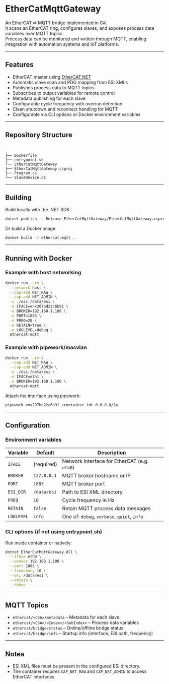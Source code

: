 # EtherCatMqttGateway

An EtherCAT ⇄ MQTT bridge implemented in C#.  
It scans an EtherCAT ring, configures slaves, and exposes process data variables over MQTT topics.  
Process data can be monitored and written through MQTT, enabling integration with automation systems and IoT platforms.

---

## Features

- EtherCAT master using [EtherCAT.NET](https://github.com/)  
- Automatic slave scan and PDO mapping from ESI XMLs  
- Publishes process data to MQTT topics  
- Subscribes to output variables for remote control  
- Metadata publishing for each slave  
- Configurable cycle frequency with overrun detection  
- Clean shutdown and reconnect handling for MQTT  
- Configurable via CLI options or Docker environment variables

---

## Repository Structure

```

.
├── Dockerfile
├── entrypoint.sh
└── EtherCatMqttGateway
├── EtherCatMqttGateway.csproj
├── Program.cs
└── SlaveDevice.cs

````

---

## Building

Build locally with the .NET SDK:

```sh
dotnet publish -c Release EtherCatMqttGateway/EtherCatMqttGateway.csproj -o out
````

Or build a Docker image:

```sh
docker build -t ethercat-mqtt .
```

---

## Running with Docker

### Example with host networking

```sh
docker run --rm \
  --network host \
  --cap-add NET_RAW \
  --cap-add NET_ADMIN \
  -v ./esi:/data/esi \
  -e IFACE=enx207bd22c6b91 \
  -e BROKER=192.168.1.100 \
  -e PORT=1883 \
  -e FREQ=20 \
  -e RETAIN=true \
  -e LOGLEVEL=debug \
  ethercat-mqtt
```

### Example with pipework/macvlan

```sh
docker run --rm \
  --cap-add NET_RAW \
  --cap-add NET_ADMIN \
  -v ./esi:/data/esi \
  -e IFACE=eth1 \
  -e BROKER=192.168.1.100 \
  ethercat-mqtt
```

Attach the interface using pipework:

```sh
pipework enx207bd22c6b91 <container_id> 0.0.0.0/24
```

---

## Configuration

### Environment variables

| Variable   | Default     | Description                                  |
| ---------- | ----------- | -------------------------------------------- |
| `IFACE`    | (required)  | Network interface for EtherCAT (e.g. `eth0`) |
| `BROKER`   | `127.0.0.1` | MQTT broker hostname or IP                   |
| `PORT`     | `1883`      | MQTT broker port                             |
| `ESI_DIR`  | `/data/esi` | Path to ESI XML directory                    |
| `FREQ`     | `10`        | Cycle frequency in Hz                        |
| `RETAIN`   | `false`     | Retain MQTT process data messages            |
| `LOGLEVEL` | `info`      | One of: `debug`, `verbose`, `quiet`, `info`  |

### CLI options (if not using entrypoint.sh)

Run inside container or natively:

```sh
dotnet EtherCatMqttGateway.dll \
  --iface eth0 \
  --broker 192.168.1.100 \
  --port 1883 \
  --frequency 10 \
  --esi /data/esi \
  --retain \
  --debug
```

---

## MQTT Topics

* `ethercat/<CSA>/metadata` – Metadata for each slave
* `ethercat/<CSA>/<Index>/<SubIndex>` – Process data variables
* `ethercat/bridge/status` – Online/offline bridge status
* `ethercat/bridge/info` – Startup info (interface, ESI path, frequency)

---

## Notes

* ESI XML files must be present in the configured ESI directory.
* The container requires `CAP_NET_RAW` and `CAP_NET_ADMIN` to access EtherCAT interfaces.